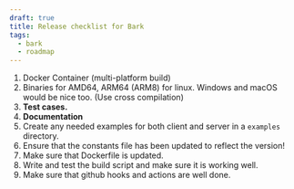 ```yaml
---
draft: true
title: Release checklist for Bark
tags:
  - bark
  - roadmap
---
```

1. Docker Container (multi-platform build)
2. Binaries for AMD64, ARM64 (ARM8) for linux. Windows and macOS would be nice too. (Use cross compilation)
3. **Test cases.**
4. **Documentation**
5. Create any needed examples for both client and server in a `examples` directory.
6. Ensure that the constants file has been updated to reflect the version!
7. Make sure that Dockerfile is updated.
8. Write and test the build script and make sure it is working well.
9. Make sure that github hooks and actions are well done.
